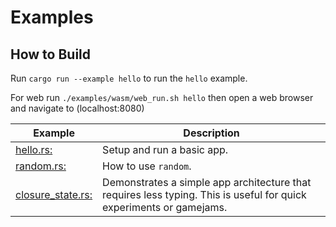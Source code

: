 # Examples

## How to Build

Run `cargo run --example hello` to run the `hello` example.

For web run `./examples/wasm/web_run.sh hello` then open a web browser and navigate to (localhost:8080)

Example | Description
--- | ---
[hello.rs:](hello.rs) | Setup and run a basic app.
[random.rs:](random.rs) | How to use `random`.
[closure_state.rs:](closure_state.rs) | Demonstrates a simple app architecture that requires less typing. This is useful for quick experiments or gamejams.
